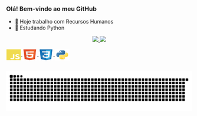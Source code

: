 ### Olá! Bem-vindo ao meu GitHub



- 🔭 Hoje trabalho com Recursos Humanos
- 🌱 Estudando Python


<div align="center">
  <a href="https://github.com/rodrigoSdN">
  <img height="180em" src="https://github-readme-stats.vercel.app/api?username=RodrigoSdN&show_icons=true&theme=tokyonight&include_all_commits=true&count_private=true"/>
  <img height="180em" src="https://github-readme-stats.vercel.app/api/top-langs/?username=RodrigoSdN&layout=compact&langs_count=7&theme=tokyonight"/>
</div>

  <div style="display: inline_block"><br>
  <img align="center" alt="Rodrigo-Js" height="30" width="40" src="https://raw.githubusercontent.com/devicons/devicon/master/icons/javascript/javascript-plain.svg">
  <img align="center" alt="Rodrigo-HTML" height="30" width="40" src="https://raw.githubusercontent.com/devicons/devicon/master/icons/html5/html5-original.svg">
  <img align="center" alt="Rodrigo-CSS" height="30" width="40" src="https://raw.githubusercontent.com/devicons/devicon/master/icons/css3/css3-original.svg">
  <img align="center" alt="Rodrigo-Python" height="30" width="40" src="https://raw.githubusercontent.com/devicons/devicon/master/icons/python/python-original.svg">
  

</div>
  
  
  ##
  
 
  
  
  
![Snake animation](https://github.com/RodrigoSdN/RodrigoSdN/blob/output/github-contribution-grid-snake.svg)
 
